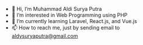 - 👋 Hi, I’m Muhammad Aldi Surya Putra
- 👀 I’m interested in Web Programming using PHP
- 🌱 I’m currently learning Laravel, React.js, and Vue.js
- 📫 How to reach me, just by sending email to aldysuryaputra@gmail.com

<!---
aldysp34/aldysp34 is a ✨ special ✨ repository because its `README.md` (this file) appears on your GitHub profile.
You can click the Preview link to take a look at your changes.
--->
